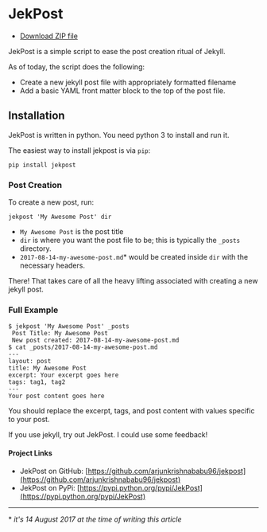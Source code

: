 # JekPost

* [Download ZIP file](https://github.com/arjunkrishnababu96/jekpost/archive/master.zip)


JekPost is a simple script to ease the post creation ritual of Jekyll.

As of today, the script does the following:

* Create a new jekyll post file with appropriately formatted filename
* Add a basic YAML front matter block to the top of the post file.

## Installation

JekPost is written in python. You need python 3 to install and run it.

The easiest way to install jekpost is via `pip`:
```
pip install jekpost
```

### Post Creation

To create a new post, run:
```
jekpost 'My Awesome Post' dir
```

* `My Awesome Post` is the post title
* `dir` is where you want the post file to be; this is typically the `_posts` directory.
* `2017-08-14-my-awesome-post.md`* would be created inside `dir` with the necessary headers.

There! That takes care of all the heavy lifting associated with creating a new jekyll post.

### Full Example

```
$ jekpost 'My Awesome Post' _posts
 Post Title: My Awesome Post
 New post created: 2017-08-14-my-awesome-post.md
$ cat _posts/2017-08-14-my-awesome-post.md
---
layout: post
title: My Awesome Post
excerpt: Your excerpt goes here
tags: tag1, tag2
---
Your post content goes here
```

You should replace the excerpt, tags, and post content with values specific to your post.

If you use jekyll, try out JekPost. I could use some feedback!


#### Project Links
* JekPost on GitHub: [https://github.com/arjunkrishnababu96/jekpost](https://github.com/arjunkrishnababu96/jekpost)
* JekPost on PyPi: [https://pypi.python.org/pypi/JekPost](https://pypi.python.org/pypi/JekPost)

---
\* *it's 14 August 2017 at the time of writing this article*
